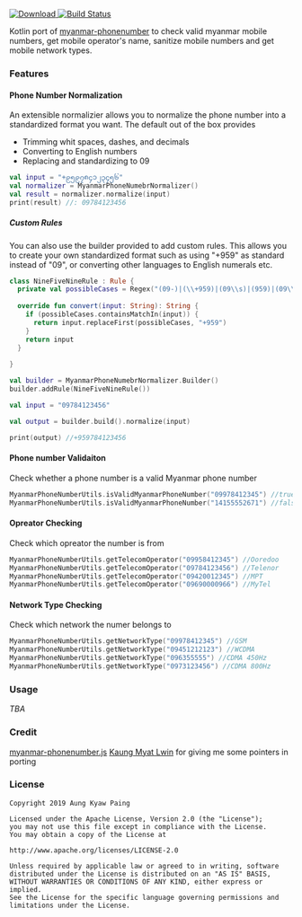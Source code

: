 [ ![Download](https://api.bintray.com/packages/vincent-paing/maven/mmphonenumber/images/download.svg) ](https://bintray.com/vincent-paing/maven/mmphonenumber/_latestVersion)
[![Build Status](https://travis-ci.com/vincent-paing/myanmar-phonenumber-kt.svg?branch=master)](https://travis-ci.com/vincent-paing/myanmar-phonenumber-kt)

Kotlin port of [myanmar-phonenumber](https://github.com/kaungmyatlwin/myanmar-phonenumber) to check valid myanmar mobile numbers, get mobile operator's name, sanitize mobile numbers and get mobile network types.

### Features

#### Phone Number Normalization

An extensible normalizier allows you to normalize the phone number into a standardized format you want. The default out of the box provides

- Trimming whit spaces, dashes, and decimals
- Converting to English numbers
- Replacing and standardizing to 09

```kotlin
val input = "+၉၅၉၇၈၄၁၂၃၄၅၆"
val normalizer = MyanmarPhoneNumebrNormalizer()
val result = normalizer.normalize(input)
print(result) //: 09784123456
```

##### Custom Rules

You can also use the builder provided to add custom rules. This allows you to create your own standardized format such as using "+959" as standard instead of "09", or converting other languages to English numerals etc.

```kotlin
class NineFiveNineRule : Rule {
  private val possibleCases = Regex("(09-)|(\\+959)|(09\\s)|(959)|(09\\.)")
  
  override fun convert(input: String): String {
    if (possibleCases.containsMatchIn(input)) {
      return input.replaceFirst(possibleCases, "+959")
    }
    return input
  }
  
}

val builder = MyanmarPhoneNumebrNormalizer.Builder()
builder.addRule(NineFiveNineRule())

val input = "09784123456"

val output = builder.build().normalize(input)

print(output) //+959784123456
```

#### Phone number Validaiton

Check whether a phone number is a valid Myanmar phone number 

```kotlin
MyanmarPhoneNumberUtils.isValidMyanmarPhoneNumber("09978412345") //true
MyanmarPhoneNumberUtils.isValidMyanmarPhoneNumber("14155552671") //false
```

#### Opreator Checking

Check which opreator the number is from

```kotlin
MyanmarPhoneNumberUtils.getTelecomOperator("09958412345") //Ooredoo
MyanmarPhoneNumberUtils.getTelecomOperator("09784123456") //Telenor
MyanmarPhoneNumberUtils.getTelecomOperator("09420012345") //MPT
MyanmarPhoneNumberUtils.getTelecomOperator("09690000966") //MyTel
```

#### Network Type Checking

Check which network the numer belongs to 

```kotlin
MyanmarPhoneNumberUtils.getNetworkType("09978412345") //GSM
MyanmarPhoneNumberUtils.getNetworkType("09451212123") //WCDMA
MyanmarPhoneNumberUtils.getNetworkType("096355555") //CDMA 450Hz
MyanmarPhoneNumberUtils.getNetworkType("0973123456") //CDMA 800Hz
```

### Usage

*TBA*

### Credit

[myanmar-phonenumber.js](https://github.com/kaungmyatlwin/myanmar-phonenumber)
[Kaung Myat Lwin](https://github.com/kaungmyatlwin) for giving me some pointers in porting

### License
```
Copyright 2019 Aung Kyaw Paing

Licensed under the Apache License, Version 2.0 (the "License"); 
you may not use this file except in compliance with the License. 
You may obtain a copy of the License at

http://www.apache.org/licenses/LICENSE-2.0

Unless required by applicable law or agreed to in writing, software 
distributed under the License is distributed on an "AS IS" BASIS, 
WITHOUT WARRANTIES OR CONDITIONS OF ANY KIND, either express or implied. 
See the License for the specific language governing permissions and 
limitations under the License.
```
